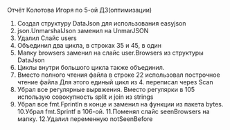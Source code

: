 Отчёт Колотова Игоря по 5-ой ДЗ(оптимизации)
1. Создал структуру DataJson для использования easyjson
2. json.UnmarshalJson заменил на UnmarJSON
3. Удалил Слайс users
4. Объединил два цикла, в строках 35 и 45, в один
5. Мапку browsers заменил на слайс user.Browsers из структуры DataJson
6. Циклы внутри большого цикла также объединил.
7. Вместо полного чтения файла в строке 22 использовал построчное чтение файла
Для этого единый цикл из 4. переписал через Scan
8. Убрал все регулярные вырвжения. Вместо регулярки в 105 использую
совокупность split и join из strings
9. Убрал все fmt.Fprintln в конце и заменил на функции из пакета bytes.
10.Убрал fmt.Sprintf в 106-ой. 
11.Поменял слайс seenBrowsers на мапку. 
12.Удалил переменную notSeenBefore

